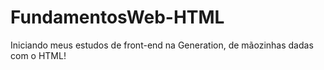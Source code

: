 # FundamentosWeb-HTML
Iniciando meus estudos de front-end na Generation, de mãozinhas dadas com o HTML!
